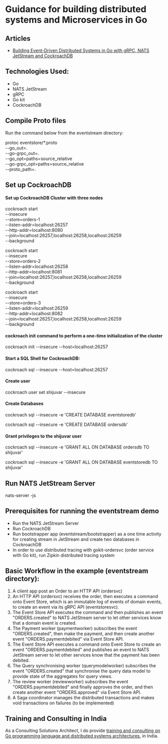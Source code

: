 
# Guidance for building distributed systems and Microservices in Go

## Articles
* [Building Event-Driven Distributed Systems in Go with gRPC, NATS JetStream and CockroachDB](https://shijuvar.medium.com/building-event-driven-distributed-systems-in-go-with-grpc-nats-jetstream-and-cockroachdb-c4b899c8636d)

## Technologies Used: 
* Go
* NATS JetStream
* gRPC
* Go kit
* CockroachDB


## Compile Proto files
Run the command below from the eventstream directory:

protoc eventstore/*.proto \
		--go_out=. \
		--go-grpc_out=. \
		--go_opt=paths=source_relative \
		--go-grpc_opt=paths=source_relative \
		--proto_path=.


## Set up CockroachDB 

#### Set up CockroachDB  Cluster with three nodes
cockroach start \
--insecure \
--store=orders-1 \
--listen-addr=localhost:26257 \
--http-addr=localhost:8080 \
--join=localhost:26257,localhost:26258,localhost:26259 \
--background

cockroach start \
--insecure \
--store=orders-2 \
--listen-addr=localhost:26258 \
--http-addr=localhost:8081 \
--join=localhost:26257,localhost:26258,localhost:26259 \
--background

cockroach start \
--insecure \
--store=orders-3 \
--listen-addr=localhost:26259 \
--http-addr=localhost:8082 \
--join=localhost:26257,localhost:26258,localhost:26259 \
--background

#### cockroach init command to perform a one-time initialization of the cluster
cockroach init --insecure --host=localhost:26257

#### Start a SQL Shell for CockroachDB:
cockroach sql --insecure --host=localhost:26257

#### Create user
cockroach user set shijuvar --insecure

#### Create Databases
cockroach sql --insecure -e 'CREATE DATABASE eventstoredb'

cockroach sql --insecure -e 'CREATE DATABASE ordersdb'

#### Grant privileges to the shijuvar user
cockroach sql --insecure -e 'GRANT ALL ON DATABASE ordersdb TO shijuvar'

cockroach sql --insecure -e 'GRANT ALL ON DATABASE eventstoredb TO shijuvar'

## Run NATS JetStream Server 
nats-server -js

## Prerequisites for running the eventstream demo

* Run the NATS JetStream Server
* Run CockroachDB
* Run bootstrapper app (eventstream/bootstrapper) as a one time activity for creating stream in JetStream and create two databases in CockroachDB
* In order to use distributed tracing with gokit-ordersvc (order service with Go kit), run Zipkin distributed tracing system  

## Basic Workflow in the example (eventstream directory):

1. A client app post an Order to an HTTP API (ordersvc)
2. An HTTP API (ordersvc) receives the order, then executes a command onto Event Store, which is an immutable log of events of domain events, to create an event via its gRPC API (eventstoresvc).
3. The Event Store API executes the command and then publishes an event "ORDERS.created" to NATS JetStream server to let other services know that a domain event is created.
4. The Payment worker (paymentworker) subscribes the event "ORDERS.created", then make the payment, and then create another event "ORDERS.paymentdebited" via Event Store API.
5. The Event Store API executes a command onto Event Store to create an event "ORDERS.paymentdebited" and publishes an event to NATS JetStream server to let other services know that the payment has been debited.
6. The Query synchronising worker (querymodelworker) subscribes the event "ORDERS.created" that synchronise the query data model to provide state of the aggregates for query views.
7. The review worker (reviewworker) subscribes the event "ORDERS.paymentdebited" and finally approves the order, and then create another event "ORDERS.approved" via Event Store API.
8. A Saga coordinator manages the distributed transactions and makes void transactions on failures (to be implemented)


## Training and Consulting in India
As a Consulting Solutions Architect, I do provide [training and consulting on Go programming language and distributed systems architectures](https://github.com/shijuvar/shijuvar/blob/master/masterclass.md), in India.

